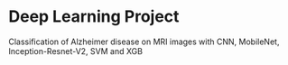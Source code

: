 # Deep Learning Project

Classification of Alzheimer disease on MRI images with CNN, MobileNet, Inception-Resnet-V2, SVM and XGB
